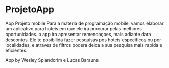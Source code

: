 # ProjetoApp
App Projeto mobile
Para a materia de programação mobile, vamos elaborar um aplicativo para hoteis em que ele ira procurar pelas melhores oportunidades. o app ira apresentar remendaçoes, mais adiante dara descontos. Ele te posibilida fazer pesquisas pos hoteis especificos ou por localidades, e atraves de filtros podera deixa a sua pesquisa mais rapida e eficientes.

App by Wesley Spiandorim e Lucas Barauna
